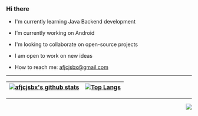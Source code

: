 ### Hi there 

- I'm currently learning Java Backend development

- I’m currently working on Android

- I'm looking to collaborate on open-source projects

- I am open to work on new ideas

- How to reach me: afjcjsbx@gmail.com


---
|[![afjcjsbx's github stats](https://github-readme-stats.wasabeef.vercel.app/api?username=afjcjsbx&show_icons=true&line_height=21&show_icons=true&theme=tokyonight&count_private=true)](https://github.com/afjcjsbx/afjcjsbx)|[![Top Langs](https://github-readme-stats.vercel.app/api/top-langs/?username=afjcjsbx&langs_count=8&hide=css,html&layout=compact&theme=tokyonight)](https://github.com/anuraghazra/github-readme-stats)|
|---|---|

---
<img src="https://komarev.com/ghpvc/?username=afjcjsbx&color=blue&style=flat-square" align="right" />

